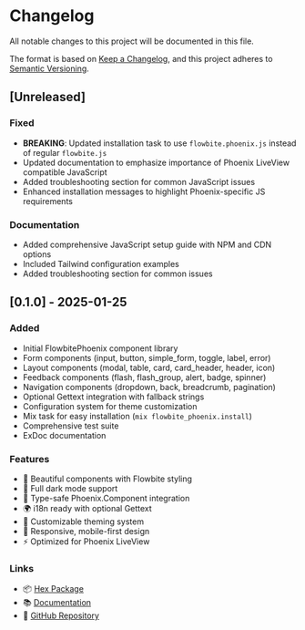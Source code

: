 # Changelog

All notable changes to this project will be documented in this file.

The format is based on [Keep a Changelog](https://keepachangelog.com/en/1.0.0/),
and this project adheres to [Semantic Versioning](https://semver.org/spec/v2.0.0.html).

## [Unreleased]

### Fixed
- **BREAKING**: Updated installation task to use `flowbite.phoenix.js` instead of regular `flowbite.js`
- Updated documentation to emphasize importance of Phoenix LiveView compatible JavaScript
- Added troubleshooting section for common JavaScript issues
- Enhanced installation messages to highlight Phoenix-specific JS requirements

### Documentation
- Added comprehensive JavaScript setup guide with NPM and CDN options
- Included Tailwind configuration examples
- Added troubleshooting section for common issues

## [0.1.0] - 2025-01-25

### Added
- Initial FlowbitePhoenix component library
- Form components (input, button, simple_form, toggle, label, error)
- Layout components (modal, table, card, card_header, header, icon)
- Feedback components (flash, flash_group, alert, badge, spinner)
- Navigation components (dropdown, back, breadcrumb, pagination)
- Optional Gettext integration with fallback strings
- Configuration system for theme customization
- Mix task for easy installation (`mix flowbite_phoenix.install`)
- Comprehensive test suite
- ExDoc documentation

### Features
- 🎨 Beautiful components with Flowbite styling
- 🌙 Full dark mode support
- 🎯 Type-safe Phoenix.Component integration
- 🌍 i18n ready with optional Gettext
- 🔧 Customizable theming system
- 📱 Responsive, mobile-first design
- ⚡ Optimized for Phoenix LiveView

### Links
- 📦 [Hex Package](https://hex.pm/packages/flowbite_phoenix)
- 📚 [Documentation](https://hexdocs.pm/flowbite_phoenix/0.1.0/FlowbitePhoenix.html)
- 🐙 [GitHub Repository](https://github.com/flowbite/flowbite_phoenix)